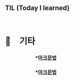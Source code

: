 TIL  (Today I learned)
---------
</br>

# 🫶 기타
### 　　　　　　*[마크문법](마크다운문법.md)
### 　　　　　　*[마크문법](마크다운문법.md)

   
